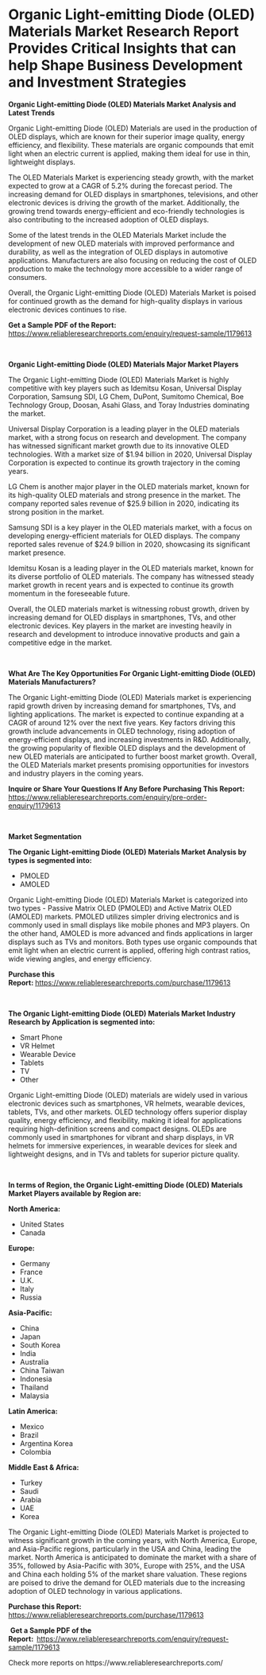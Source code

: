 <p><h1>Organic Light-emitting Diode (OLED) Materials Market Research Report Provides Critical Insights that can help Shape Business Development and Investment Strategies</h1></p><p><strong>Organic Light-emitting Diode (OLED) Materials Market Analysis and Latest Trends</strong></p>
<p><p>Organic Light-emitting Diode (OLED) Materials are used in the production of OLED displays, which are known for their superior image quality, energy efficiency, and flexibility. These materials are organic compounds that emit light when an electric current is applied, making them ideal for use in thin, lightweight displays.</p><p>The OLED Materials Market is experiencing steady growth, with the market expected to grow at a CAGR of 5.2% during the forecast period. The increasing demand for OLED displays in smartphones, televisions, and other electronic devices is driving the growth of the market. Additionally, the growing trend towards energy-efficient and eco-friendly technologies is also contributing to the increased adoption of OLED displays.</p><p>Some of the latest trends in the OLED Materials Market include the development of new OLED materials with improved performance and durability, as well as the integration of OLED displays in automotive applications. Manufacturers are also focusing on reducing the cost of OLED production to make the technology more accessible to a wider range of consumers.</p><p>Overall, the Organic Light-emitting Diode (OLED) Materials Market is poised for continued growth as the demand for high-quality displays in various electronic devices continues to rise.</p></p>
<p><strong>Get a Sample PDF of the Report:&nbsp;</strong> <a href="https://www.reliableresearchreports.com/enquiry/request-sample/1179613">https://www.reliableresearchreports.com/enquiry/request-sample/1179613</a></p>
<p>&nbsp;</p>
<p><strong>Organic Light-emitting Diode (OLED) Materials Major Market Players</strong></p>
<p><p>The Organic Light-emitting Diode (OLED) Materials Market is highly competitive with key players such as Idemitsu Kosan, Universal Display Corporation, Samsung SDI, LG Chem, DuPont, Sumitomo Chemical, Boe Technology Group, Doosan, Asahi Glass, and Toray Industries dominating the market.</p><p>Universal Display Corporation is a leading player in the OLED materials market, with a strong focus on research and development. The company has witnessed significant market growth due to its innovative OLED technologies. With a market size of $1.94 billion in 2020, Universal Display Corporation is expected to continue its growth trajectory in the coming years.</p><p>LG Chem is another major player in the OLED materials market, known for its high-quality OLED materials and strong presence in the market. The company reported sales revenue of $25.9 billion in 2020, indicating its strong position in the market.</p><p>Samsung SDI is a key player in the OLED materials market, with a focus on developing energy-efficient materials for OLED displays. The company reported sales revenue of $24.9 billion in 2020, showcasing its significant market presence.</p><p>Idemitsu Kosan is a leading player in the OLED materials market, known for its diverse portfolio of OLED materials. The company has witnessed steady market growth in recent years and is expected to continue its growth momentum in the foreseeable future.</p><p>Overall, the OLED materials market is witnessing robust growth, driven by increasing demand for OLED displays in smartphones, TVs, and other electronic devices. Key players in the market are investing heavily in research and development to introduce innovative products and gain a competitive edge in the market.</p></p>
<p>&nbsp;</p>
<p><strong>What Are The Key Opportunities For Organic Light-emitting Diode (OLED) Materials Manufacturers?</strong></p>
<p><p>The Organic Light-emitting Diode (OLED) Materials market is experiencing rapid growth driven by increasing demand for smartphones, TVs, and lighting applications. The market is expected to continue expanding at a CAGR of around 12% over the next five years. Key factors driving this growth include advancements in OLED technology, rising adoption of energy-efficient displays, and increasing investments in R&D. Additionally, the growing popularity of flexible OLED displays and the development of new OLED materials are anticipated to further boost market growth. Overall, the OLED Materials market presents promising opportunities for investors and industry players in the coming years.</p></p>
<p><strong>Inquire or Share Your Questions If Any Before Purchasing This Report:</strong> <a href="https://www.reliableresearchreports.com/enquiry/pre-order-enquiry/1179613">https://www.reliableresearchreports.com/enquiry/pre-order-enquiry/1179613</a></p>
<p>&nbsp;</p>
<p><strong>Market Segmentation</strong></p>
<p><strong>The Organic Light-emitting Diode (OLED) Materials Market Analysis by types is segmented into:</strong></p>
<p><ul><li>PMOLED</li><li>AMOLED</li></ul></p>
<p><p>Organic Light-emitting Diode (OLED) Materials Market is categorized into two types - Passive Matrix OLED (PMOLED) and Active Matrix OLED (AMOLED) markets. PMOLED utilizes simpler driving electronics and is commonly used in small displays like mobile phones and MP3 players. On the other hand, AMOLED is more advanced and finds applications in larger displays such as TVs and monitors. Both types use organic compounds that emit light when an electric current is applied, offering high contrast ratios, wide viewing angles, and energy efficiency.</p></p>
<p><strong>Purchase this Report:&nbsp;</strong><a href="https://www.reliableresearchreports.com/purchase/1179613">https://www.reliableresearchreports.com/purchase/1179613</a></p>
<p>&nbsp;</p>
<p><strong>The Organic Light-emitting Diode (OLED) Materials Market Industry Research by Application is segmented into:</strong></p>
<p><ul><li>Smart Phone</li><li>VR Helmet</li><li>Wearable Device</li><li>Tablets</li><li>TV</li><li>Other</li></ul></p>
<p><p>Organic Light-emitting Diode (OLED) materials are widely used in various electronic devices such as smartphones, VR helmets, wearable devices, tablets, TVs, and other markets. OLED technology offers superior display quality, energy efficiency, and flexibility, making it ideal for applications requiring high-definition screens and compact designs. OLEDs are commonly used in smartphones for vibrant and sharp displays, in VR helmets for immersive experiences, in wearable devices for sleek and lightweight designs, and in TVs and tablets for superior picture quality.</p></p>
<p>&nbsp;</p>
<p><strong>In terms of Region, the Organic Light-emitting Diode (OLED) Materials Market Players available by Region are:</strong></p>
<p>
    <p> <strong> North America: </strong>
        <ul>
            <li>United States</li>
            <li>Canada</li>
        </ul>
        </p> 
    <p> <strong> Europe: </strong>
        <ul>
            <li>Germany</li>
            <li>France</li>
            <li>U.K.</li>
            <li>Italy</li>
            <li>Russia</li>
        </ul>
        </p> 
    <p> <strong> Asia-Pacific: </strong>
        <ul>
            <li>China</li>
            <li>Japan</li>
            <li>South Korea</li>
            <li>India</li>
            <li>Australia</li>
            <li>China Taiwan</li>
            <li>Indonesia</li>
            <li>Thailand</li>
            <li>Malaysia</li>
        </ul>
        </p> 
    <p> <strong> Latin America: </strong>
        <ul>
            <li>Mexico</li>
            <li>Brazil</li>
            <li>Argentina Korea</li>
            <li>Colombia</li>
        </ul>
        </p> 
    <p> <strong> Middle East & Africa: </strong>
        <ul>
            <li>Turkey</li>
            <li>Saudi</li>
            <li>Arabia</li>
            <li>UAE</li>
            <li>Korea</li>
        </ul>
    </p>
    </p>
<p><p>The Organic Light-emitting Diode (OLED) Materials Market is projected to witness significant growth in the coming years, with North America, Europe, and Asia-Pacific regions, particularly in the USA and China, leading the market. North America is anticipated to dominate the market with a share of 35%, followed by Asia-Pacific with 30%, Europe with 25%, and the USA and China each holding 5% of the market share valuation. These regions are poised to drive the demand for OLED materials due to the increasing adoption of OLED technology in various applications.</p></p>
<p><strong>Purchase this Report: </strong><a href="https://www.reliableresearchreports.com/purchase/1179613">https://www.reliableresearchreports.com/purchase/1179613</a></p>
<p>&nbsp;<strong>Get a Sample PDF of the Report:&nbsp;&nbsp;</strong><a href="https://www.reliableresearchreports.com/enquiry/request-sample/1179613">https://www.reliableresearchreports.com/enquiry/request-sample/1179613</a></p>
<p><strong></strong></p>
<p>Check more reports on https://www.reliableresearchreports.com/</p>